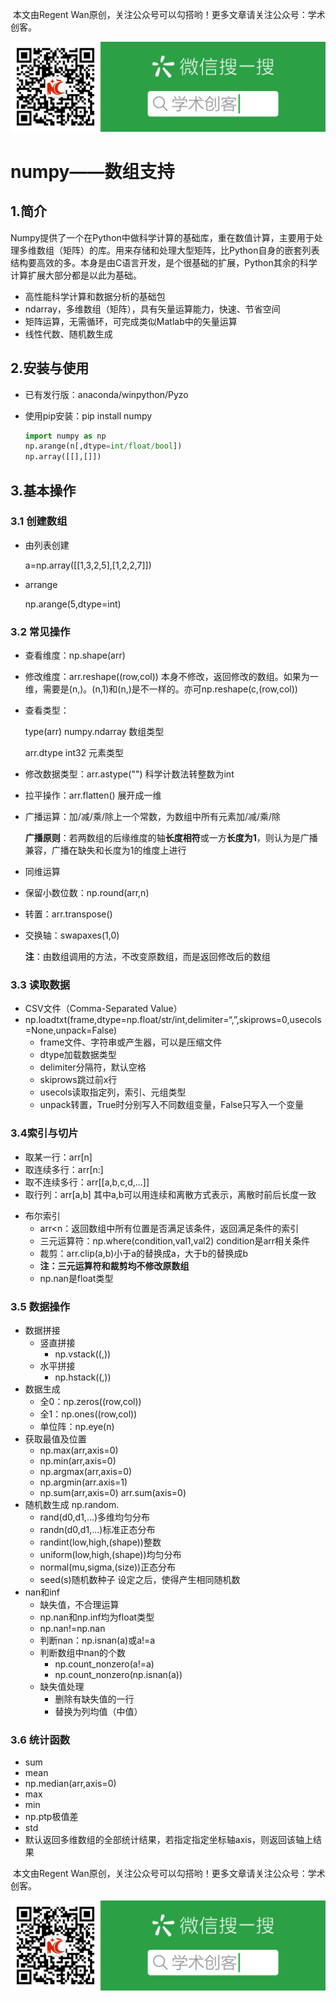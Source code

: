 ​		本文由Regent Wan原创，关注公众号可以勾搭哟！更多文章请关注公众号：学术创客。

![学术创客](https://github.com/RegentWan/python/blob/master/%E5%AD%A6%E6%9C%AF%E5%88%9B%E5%AE%A2.png)


# numpy——数组支持

## 1.简介

Numpy提供了一个在Python中做科学计算的基础库，重在数值计算，主要用于处理多维数组（矩阵）的库。用来存储和处理大型矩阵，比Python自身的嵌套列表结构要高效的多。本身是由C语言开发，是个很基础的扩展，Python其余的科学计算扩展大部分都是以此为基础。

- 高性能科学计算和数据分析的基础包
- ndarray，多维数组（矩阵），具有矢量运算能力，快速、节省空间
- 矩阵运算，无需循环，可完成类似Matlab中的矢量运算
- 线性代数、随机数生成



## 2.安装与使用

+ 已有发行版：anaconda/winpython/Pyzo

+ 使用pip安装：pip install numpy

  ~~~python
  import numpy as np
  np.arange(n[,dtype=int/float/bool])
  np.array([[],[]])
  ~~~

  

## 3.基本操作

### 3.1 创建数组

+ 由列表创建

  a=np.array([[1,3,2,5],[1,2,2,7]])

+ arrange

  np.arange(5,dtype=int)

### 3.2 常见操作

+ 查看维度：np.shape(arr)

+ 修改维度：arr.reshape((row,col)) 本身不修改，返回修改的数组。如果为一维，需要是(n,)。(n,1)和(n,)是不一样的。亦可np.reshape(c,(row,col))

+ 查看类型：

  type(arr) numpy.ndarray 数组类型

  arr.dtype int32 元素类型

+ 修改数据类型：arr.astype("") 科学计数法转整数为int

+ 拉平操作：arr.flatten() 展开成一维

+ 广播运算：加/减/乘/除上一个常数，为数组中所有元素加/减/乘/除

  **广播原则**：若两数组的后缘维度的轴**长度相符**或一方**长度为1**，则认为是广播兼容，广播在缺失和长度为1的维度上进行

+ 同维运算

+ 保留小数位数：np.round(arr,n)

+ 转置：arr.transpose()

+ 交换轴：swapaxes(1,0)

  **注**：由数组调用的方法，不改变原数组，而是返回修改后的数组

### 3.3 读取数据

+ CSV文件（Comma-Separated Value）
+ np.loadtxt(frame,dtype=np.float/str/int,delimiter=“,”,skiprows=0,usecols=None,unpack=False)
  - frame文件、字符串或产生器，可以是压缩文件
  - dtype加载数据类型
  - delimiter分隔符，默认空格
  - skiprows跳过前x行
  - usecols读取指定列，索引、元组类型
  - unpack转置，True时分别写入不同数组变量，False只写入一个变量

### 3.4索引与切片

- 取某一行：arr[n]
- 取连续多行：arr[n:]
- 取不连续多行：arr[[a,b,c,d,...]]
- 取行列：arr[a,b] 其中a,b可以用连续和离散方式表示，离散时前后长度一致

+ 布尔索引
  + arr<n：返回数组中所有位置是否满足该条件，返回满足条件的索引
  + 三元运算符：np.where(condition,val1,val2) condition是arr相关条件
  + 裁剪：arr.clip(a,b)小于a的替换成a，大于b的替换成b
  + **注：三元运算符和裁剪均不修改原数组**
  + np.nan是float类型

### 3.5 数据操作

- 数据拼接
  - 竖直拼接
    - np.vstack((,))
  - 水平拼接
    - np.hstack((,))
- 数据生成
  - 全0：np.zeros((row,col))
  - 全1：np.ones((row,col))
  - 单位阵：np.eye(n)
- 获取最值及位置
  - np.max(arr,axis=0)
  - np.min(arr,axis=0)
  - np.argmax(arr,axis=0)
  - np.argmin(arr.axis=1)
  - np.sum(arr,axis=0) arr.sum(axis=0)
- 随机数生成 np.random.
  - rand(d0,d1,...)多维均匀分布
  - randn(d0,d1,...)标准正态分布
  - randint(low,high,(shape))整数
  - uniform(low,high,(shape))均匀分布
  - normal(mu,sigma,(size))正态分布
  - seed(s)随机数种子 设定之后，使得产生相同随机数
- nan和inf
  - 缺失值，不合理运算
  - np.nan和np.inf均为float类型
  - np.nan!=np.nan
  - 判断nan：np.isnan(a)或a!=a
  - 判断数组中nan的个数
    - np.count_nonzero(a!=a)
    - np.count_nonzero(np.isnan(a))
  - 缺失值处理
    - 删除有缺失值的一行
    - 替换为列均值（中值）

### 3.6 统计函数

- sum
- mean
- np.median(arr,axis=0)
- max
- min
- np.ptp极值差
- std
- 默认返回多维数组的全部统计结果，若指定指定坐标轴axis，则返回该轴上结果



​		本文由Regent Wan原创，关注公众号可以勾搭哟！更多文章请关注公众号：学术创客。

![1567520731552](https://github.com/RegentWan/python/blob/master/%E5%AD%A6%E6%9C%AF%E5%88%9B%E5%AE%A2.png)

